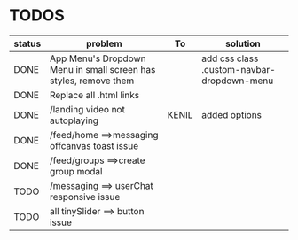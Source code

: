 # TODOS

| status | problem                                                          | To    | solution                                   |
| ------ | ---------------------------------------------------------------- | ----- | ------------------------------------------ |
| DONE   | App Menu's Dropdown Menu in small screen has styles, remove them |       | add css class .custom-navbar-dropdown-menu |
| DONE   | Replace all .html links                                          |       |                                            |
| DONE   | /landing video not autoplaying                                   | KENIL | added options                              |
| DONE   | /feed/home ==>messaging offcanvas toast issue                    |       |                                            |
| DONE   | /feed/groups  ==>create group  modal                             |       |                                            |
| TODO   | /messaging    ==>  userChat responsive issue                     |       |                                            |
| TODO   | all tinySlider    ==> button issue                               |       |                                            |